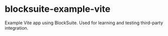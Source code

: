 # blocksuite-example-vite

Example Vite app using BlockSuite. Used for learning and testing third-party integration.

